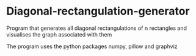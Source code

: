 # Diagonal-rectangulation-generator
Program that generates all diagonal rectangulations of n rectangles and visualises the graph associated with them

The program uses the python packages numpy, pillow and graphviz
